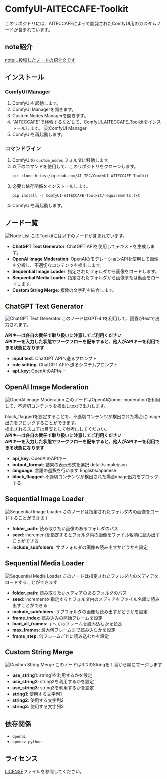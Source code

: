 # ComfyUI-AITECCAFE-Toolkit

このリポジトリには、AITECCAFEによって開発されたComfyUI用のカスタムノードが含まれています。

## note紹介
[noteに投稿したノードの紹介文です](https://note.com/ai_tec/n/ne3d398fe9548)

## インストール

### ComfyUI Manager
1. ComfyUIを起動します。
2. ComfyUI Managerを開きます。
3. Custom Nodes Managerを開きます。
4. "AITECCAFE"で検索するなどして、ComfyUI_AITECCAFE_Toolkitをインストールします。
    ![ComfyUI Manager](https://github.com/AI-TEC/images/blob/main/0001.jpg)
5. ComfyUIを再起動します。

### コマンドライン
1. ComfyUIの `custom_nodes` フォルダに移動します。
2. 以下のコマンドを使用して、このリポジトリをクローンします。
   ```bash
   git clone https://github.com/AI-TEC/ComfyUI-AITECCAFE-Toolkit
   ```
3. 必要な依存関係をインストールします。
   ```bash
   pip install -r ComfyUI-AITECCAFE-Toolkit/requirements.txt
   ```
4. ComfyUIを再起動します。

## ノード一覧
<img src="https://github.com/AI-TEC/images/blob/main/0002.jpg" alt="Node List">
このToolkitには以下のノードが含まれています。

*   **ChatGPT Text Generator**: ChatGPT APIを使用してテキストを生成します。
*   **OpenAI Image Moderation**: OpenAIのモデレーションAPIを使用して画像を分析し、不適切なコンテンツを検出します。
*   **Sequential Image Loader**: 指定されたフォルダから画像をロードします。
*   **Sequential Media Loader**: 指定されたフォルダから画像または動画をロードします。
*   **Custom String Merge**: 複数の文字列を結合します。

## ChatGPT Text Generator
<img src="https://github.com/AI-TEC/images/blob/main/0003.jpg" alt="ChatGPT Text Generator">
このノードはGPT-4.1を利用して、回答がtextで出力されます。  

**APIキーは各自の責任で取り扱いに注意してご利用ください**  
**APIキーを入力した状態でワークフローを配布すると、他人がAPIキーを利用できる状態になります**  

*   **input text**: ChatGPT APIへ送るプロンプト
*   **role setting**: ChatGPT APIへ送るシステムプロンプト
*   **api_key**: OpenAIのAPIキー

## OpenAI Image Moderation
<img src="https://github.com/AI-TEC/images/blob/main/0004.jpg" alt="OpenAI Image Moderation">
このノードはOpenAIのomni-moderationを利用して、不適切コンテンツを検出しtextで出力します。  

block_flaggedを設定することで、不適切コンテンツが検出された場合にimage出力をブロックすることができます。  
検出されるスコアは目安として参考にしてください。  
**APIキーは各自の責任で取り扱いに注意してご利用ください**  
**APIキーを入力した状態でワークフローを配布すると、他人がAPIキーを利用できる状態になります**  

*   **api_key**: OpenAIのAPIキー
*   **output_format**: 結果の表示形式を選択  detail/simple/json
*   **language**: 言語の選択を行います  English/Japanese
*   **block_flagged**: 不適切コンテンツが検出された場合image出力をブロックする

## Sequential Image Loader
<img src="https://github.com/AI-TEC/images/blob/main/0007.jpg" alt="Sequential Image Loader">
このノードは指定されたフォルダ内の画像をロードすることができます

*   **folder_path**: 読み取りたい画像のあるフォルダのパス
*   **seed**: incrementを指定するとフォルダ内の画像をファイル名順に読み出すことができる
*   **include_subfolders**: サブフォルダの画像も読み出すかどうかを設定

## Sequential Media Loader
<img src="https://github.com/AI-TEC/images/blob/main/0006.jpg" alt="Sequential Media Loader">
このノードは指定されたフォルダ内のメディアをロードすることができます

*   **folder_path**: 読み取りたいメディアのあるフォルダのパス
*   **seed**: incrementを指定するとフォルダ内のメディアをファイル名順に読み出すことができる
*   **include_subfolders**: サブフォルダの画像も読み出すかどうかを設定
*   **frame_index**: 読み込みの開始フレームを設定
*   **load_all_frames**: すべてのフレームを読み込むかを設定
*   **max_frames**: 最大何フレームまで読み込むかを設定
*   **frame_step**: 何フレームごとに読み込むかを設定

## Custom String Merge
<img src="https://github.com/AI-TEC/images/blob/main/0005.jpg" alt="Custom String Merge">
このノードは3つのStringを１番から順にマージします

*   **use_string1**: string1を利用するかを設定
*   **use_string2**: string2を利用するかを設定
*   **use_string3**: string3を利用するかを設定
*   **string1**: 使用する文字列1
*   **string2**: 使用する文字列2
*   **string3**: 使用する文字列3

## 依存関係

- `openai`
- `opencv-python`

## ライセンス

[LICENSE](LICENSE)ファイルを参照してください。

